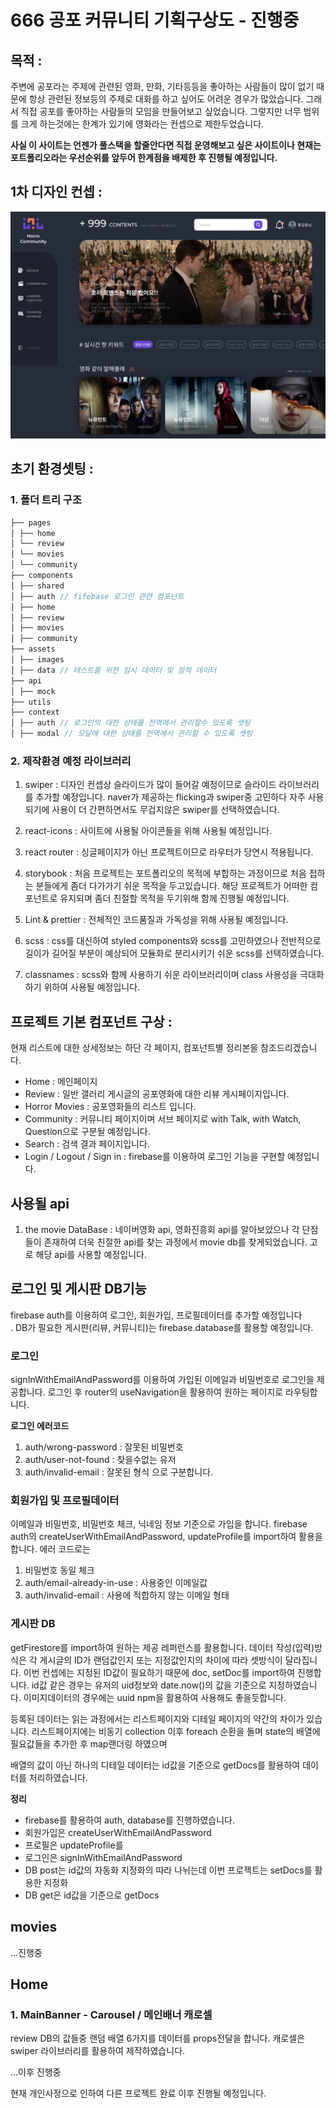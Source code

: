 # 666 공포 커뮤니티 기획구상도 - 진행중

## 목적 :

주변에 공포라는 주제에 관련된 영화, 만화, 기타등등을 좋아하는 사람들이 많이 없기 때문에
항상 관련된 정보등의 주제로 대화를 하고 싶어도 어려운 경우가 많았습니다.
그래서 직접 공포를 좋아하는 사람들의 모임을 만들어보고 싶었습니다.
그렇지만 너무 범위를 크게 하는것에는 한계가 있기에 영화라는 컨셉으로 제한두었습니다.

**사실 이 사이트는 언젠가 풀스택을 할줄안다면 직접 운영해보고 싶은 사이트이나 현재는 포트폴리오라는 우선순위를 앞두어 한계점을 배제한 후 진행될 예정입니다.**

## 1차 디자인 컨셉 :

![concept](./concept.png)

## 초기 환경셋팅 :

### 1. 폴더 트리 구조

```jsx
├── pages
│ ├── home
│ └── review
│ └── movies
│ └── community
├── components
│ ├── shared
│ ├── auth // fifebase 로그인 관련 컴포넌트
│ ├── home
│ ├── review
│ ├── movies
│ ├── community
├── assets
│ ├── images
│ ├── data // 테스트를 위한 임시 데이터 및 정적 데이터
├── api
│ ├── mock
├── utils
├── context
│ ├── auth // 로그인의 대한 상태를 전역에서 관리할수 있도록 셋팅
│ ├── modal // 모달에 대한 상태를 전역에서 관리할 수 있도록 셋팅
```

### 2. 제작환경 예정 라이브러리

1. swiper : 디자인 컨셉상 슬라이드가 많이 들어갈 예정이므로 슬라이드 라이브러리를 추가할 예정입니다. naver가 제공하는 flicking과 swiper중 고민하다 자주 사용되기에 사용이 더 간편하면서도 무겁지않은 swiper를 선택하였습니다.

2. react-icons : 사이트에 사용될 아이콘들을 위해 사용될 예정입니다.

3. react router : 싱글페이지가 아닌 프로젝트이므로 라우터가 당연시 적용됩니다.

4. storybook : 처음 프로젝트는 포트폴리오의 목적에 부합하는 과정이므로 처음 접하는 분들에게 좀더 다가가기 쉬운 목적을 두고있습니다. 해당 프로젝트가 어떠한 컴포넌트로 유지되며 좀더 친절할 목적을 두기위해 함께 진행될 예정입니다.

5. Lint & prettier : 전체적인 코드품질과 가독성을 위해 사용될 예정입니다.

6. scss : css를 대신하여 styled components와 scss를 고민하였으나 전반적으로 길이가 길어질 부분이 예상되어
   모듈화로 분리시키기 쉬운 scss를 선택하였습니다.

7. classnames : scss와 함께 사용하기 쉬운 라이브러리이며 class 사용성을 극대화 하기 위하여 사용될 예정입니다.

## 프로젝트 기본 컴포넌트 구상 :

현재 리스트에 대한 상세정보는 하단 각 페이지, 컴포넌트별 정리본을 참조드리겠습니다.

- Home : 메인페이지
- Review : 일반 갤러리 게시글의 공포영화에 대한 리뷰 게시페이지입니다.
- Horror Movies : 공포영화들의 리스트 입니다.
- Community : 커뮤니티 페이지이며 서브 페이지로 with Talk, with Watch, Question으로 구분될 예정입니다.
- Search : 검색 결과 페이지입니다.
- Login / Logout / Sign in : firebase를 이용하여 로그인 기능을 구현할 예정입니다.

## 사용될 api

1. the movie DataBase : 네이버영화 api, 영화진흥회 api를 알아보았으나 각 단점들이 존재하여 더욱 친절한 api를 찾는 과정에서 movie db를 찾게되었습니다. 고로 해당 api를 사용할 예정입니다.

## 로그인 및 게시판 DB기능

firebase auth를 이용하여 로그인, 회원가입, 프로필데이터를 추가할 예정입니다 <br />.
DB가 필요한 게시판(리뷰, 커뮤니티)는 firebase.database를 활용할 예정입니다.

### 로그인

signInWithEmailAndPassword를 이용하여 가입된 이메일과 비밀번호로 로그인을 제공합니다.
로그인 후 router의 useNavigation을 활용하여 원하는 페이지로 라우팅합니다.

**로그인 에러코드**

1. auth/wrong-password : 잘못된 비밀번호
2. auth/user-not-found : 찾을수없는 유저
3. auth/invalid-email : 잘못된 형식 으로 구분합니다.

### 회원가입 및 프로필데이터

이메일과 비밀번호, 비밀번호 체크, 닉네임 정보 기준으로 가입을 합니다.
firebase auth의 createUserWithEmailAndPassword, updateProfile를 import하여 활용을 합니다.
에러 코드로는

1. 비밀번호 동일 체크
2. auth/email-already-in-use : 사용중인 이메일값
3. auth/invalid-email : 사용에 적합하지 않는 이메일 형태

### 게시판 DB

getFirestore를 import하여 원하는 제공 레퍼런스를 활용합니다.
데이터 작성(입력)방식은 각 게시글의 ID가 랜덤값인지 또는 지정값인지의 차이에 따라
셋방식이 달라집니다.
이번 컨셉에는 지정된 ID값이 필요하기 때문에 doc, setDoc를 import하여 진행합니다.
id값 같은 경우는 유저의 uid정보와 date.now()의 값을 기준으로 지정하였습니다.
이미지데이터의 경우에는 uuid npm을 활용하여 사용해도 좋을듯합니다.

등록된 데이터는 읽는 과정에서는 리스트페이지와 디테일 페이지의 약간의 차이가 있습니다.
리스트페이지에는 비동기 collection 이후 foreach 순환을 돌며
state의 배열에 필요값들을 추가한 후 map랜더링 하였으며

배열의 값이 아닌 하나의 디테일 데이터는
id값을 기준으로 getDocs를 활용하여 데이터를 처리하였습니다.

**정리**

- firebase를 활용하여 auth, database를 진행하였습니다.
- 회원가입은 createUserWithEmailAndPassword
- 프로필은 updateProfile를
- 로그인은 signInWithEmailAndPassword
- DB post는 id값의 자동화 지정화의 따라 나뉘는데 이번 프로젝트는 setDocs를 활용한 지정화
- DB get은 id값을 기준으로 getDocs

## movies

...진행중

## Home

### 1. MainBanner - Carousel / 메인배너 캐로셀 <br />

review DB의 값들중 랜덤 배열 6가지를 데이터를 props전달을 합니다.
캐로셀은 swiper 라이브러리를 활용하여 제작하였습니다.

...이후 진행중

현재 개인사정으로 인하여 다른 프로젝트 완료 이후 진행될 예정입니다.
